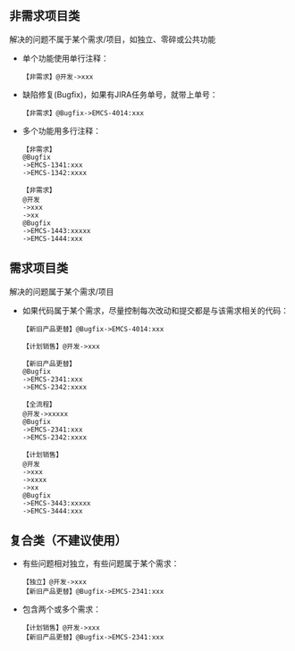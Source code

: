 
## 非需求项目类

解决的问题不属于某个需求/项目，如独立、零碎或公共功能

- 单个功能使用单行注释：

	```
	【非需求】@开发->xxx
	```

- 缺陷修复(Bugfix)，如果有JIRA任务单号，就带上单号：

	```
	【非需求】@Bugfix->EMCS-4014:xxx
	```

- 多个功能用多行注释：

	```
	【非需求】
	@Bugfix
	->EMCS-1341:xxx
	->EMCS-1342:xxxx
	```

	```
	【非需求】
	@开发
	->xxx
	->xx
	@Bugfix
	->EMCS-1443:xxxxx
	->EMCS-1444:xxx
	```

## 需求项目类

解决的问题属于某个需求/项目

- 如果代码属于某个需求，尽量控制每次改动和提交都是与该需求相关的代码：

	```
	【新旧产品更替】@Bugfix->EMCS-4014:xxx
	```

	```
	【计划销售】@开发->xxx
	```

	```
	【新旧产品更替】
	@Bugfix
	->EMCS-2341:xxx
	->EMCS-2342:xxxx
	```

	```
	【全流程】
	@开发->xxxxx
	@Bugfix
	->EMCS-2341:xxx
	->EMCS-2342:xxxx
	```

	```
	【计划销售】
	@开发
	->xxx
	->xxxx
	->xx
	@Bugfix
	->EMCS-3443:xxxxx
	->EMCS-3444:xxx
	```

## 复合类（不建议使用）

- 有些问题相对独立，有些问题属于某个需求：

	```
	【独立】@开发->xxx
	【新旧产品更替】@Bugfix->EMCS-2341:xxx
	```

- 包含两个或多个需求：

	```
	【计划销售】@开发->xxx
	【新旧产品更替】@Bugfix->EMCS-2341:xxx
	```
